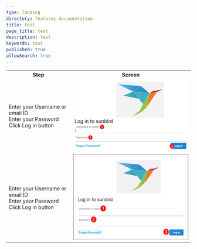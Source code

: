 ```yaml
---
type: landing
directory: features-documentation
title: test
page_title: test
description: test
keywords: test
published: true
allowSearch: true
---
```


<table ="table-layout: fixed; width: 100%>
<colgroup>
<col style="width: 35%">
<col style="width: 65%">
</colgroup>
 <tr>
    <th>Step</th>
    <th>Screen</th>
  </tr>
  <tr>
    <td>Enter your Username or email ID<br>Enter your Password<br>Click Log in button</td>
    <td><img src="pages/features-documentation/images/logintest3.png"></td>
  </tr>
  <tr>
    <td>Enter your Username or email ID<br>Enter your Password<br>Click Log in button</td>
    <td><img src="pages/features-documentation/images/login1.png"></td>
  </tr>
</table>
